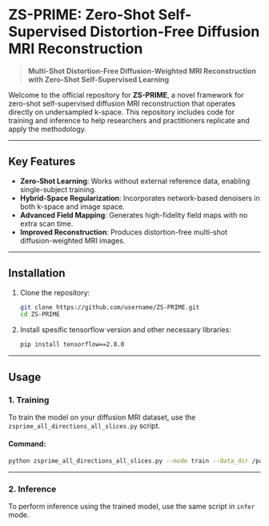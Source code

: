 

# **ZS-PRIME: Zero-Shot Self-Supervised Distortion-Free Diffusion MRI Reconstruction**

> **Multi-Shot Distortion-Free Diffusion-Weighted MRI Reconstruction with Zero-Shot Self-Supervised Learning**

Welcome to the official repository for **ZS-PRIME**, a novel framework for zero-shot self-supervised diffusion MRI reconstruction that operates directly on undersampled k-space. This repository includes code for training and inference to help researchers and practitioners replicate and apply the methodology.

---

## **Key Features**
- **Zero-Shot Learning**: Works without external reference data, enabling single-subject training.
- **Hybrid-Space Regularization**: Incorporates network-based denoisers in both k-space and image space.
- **Advanced Field Mapping**: Generates high-fidelity field maps with no extra scan time.
- **Improved Reconstruction**: Produces distortion-free multi-shot diffusion-weighted MRI images.

---

## **Installation**

1. Clone the repository:
   ```bash
   git clone https://github.com/username/ZS-PRIME.git
   cd ZS-PRIME
   ```

2. Install spesific tensorflow version and other necessary libraries:
   ```bash
   pip install tensorflow==2.8.0
   ```


---

## **Usage**

### **1. Training**
To train the model on your diffusion MRI dataset, use the `zsprime_all_directions_all_slices.py` script.

#### Command:
```bash
python zsprime_all_directions_all_slices.py --mode train --data_dir /path/to/dataset --output_dir /path/to/output --epochs 50
```

---

### **2. Inference**
To perform inference using the trained model, use the same script in `infer` mode.







